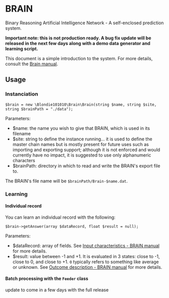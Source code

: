 # BRAIN

Binary Reasoning Artificial Intelligence Network - A self-enclosed prediction system.

**Important note:  this is not production ready.  A bug fix update will be released in the next few days along with a demo data generator and learning script.**

This document is a simple introduction to the system.  For more details, consult the [Brain manual](https://blondie101010.github.io/BRAIN/).

## Usage

### Instanciation
    $brain = new \Blondie101010\Brain\Brain(string $name, string $site, string $brainPath = "./data");

Parameters:
- $name: the name you wish to give that BRAIN, which is used in its filename
- $site: string to define the instance running...  it is used to define the master chain names but is mostly present for future uses such as importing and exporting support;  although it is not enforced and would currently have no impact, it is suggested to use only alphanumeric characters
- $brainPath: directory in which to read and write the BRAIN's export file to.

The BRAIN's file name will be `$brainPath/Brain-$name.dat`.

### Learning

#### Individual record

You can learn an individual record with the following:

    $brain->getAnswer(array $dataRecord, float $result = null);

Parameters:
- $dataRecord: array of fields.  See [Input characteristics - BRAIN manual](https://blondie101010.github.io/BRAIN/#input-caracteristics) for more details.
- $result: value between -1 and +1.  It is evaluated in 3 states: close to -1, close to 0, and close to +1.  `0` typically refers to something like average or unknown.  See [Outcome description - BRAIN manual](https://blondie101010.github.io/BRAIN/#outcome-description) for more details.


#### Batch processing with the `Feeder` class

update to come in a few days with the full release
